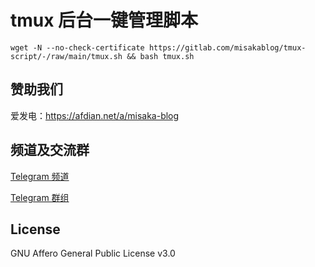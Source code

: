 # tmux 后台一键管理脚本

```shell
wget -N --no-check-certificate https://gitlab.com/misakablog/tmux-script/-/raw/main/tmux.sh && bash tmux.sh
```

## 赞助我们

爱发电：https://afdian.net/a/misaka-blog

## 频道及交流群

[Telegram 频道](https://t.me/misakablogchannel)

[Telegram 群组](https://t.me/+CLhpemKhaC8wZGIx)

## License
GNU Affero General Public License v3.0
